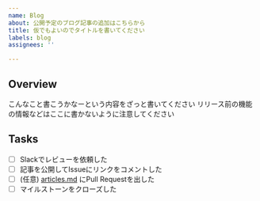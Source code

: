 ```yaml
---
name: Blog
about: 公開予定のブログ記事の追加はこちらから
title: 仮でもよいのでタイトルを書いてください
labels: blog
assignees: ''

---
```


## Overview

こんなこと書こうかなーという内容をざっと書いてください
リリース前の機能の情報などはここに書かないように注意してください

## Tasks

- [ ] Slackでレビューを依頼した
- [ ] 記事を公開してIssueにリンクをコメントした
- [ ] (任意) [articles.md](https://github.com/Kyash/recruitment/blob/master/articles.md) にPull Requestを出した
- [ ] マイルストーンをクローズした
